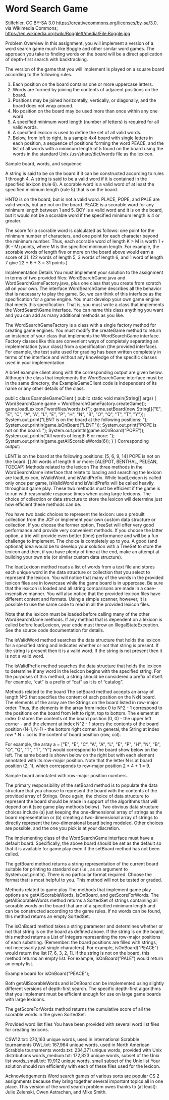 # Word Search Game
Stilfehler, CC BY-SA 3.0 <https://creativecommons.org/licenses/by-sa/3.0>, via Wikimedia Commons; https://en.wikipedia.org/wiki/Boggle#/media/File:Boggle.jpg

Problem Overview
In this assignment, you will implement a version of a word search game much like Boggle and other similar word games. The approach you take to finding words on the board will be a direct application of depth-first search with backtracking.

The version of the game that you will implement is played on a square board according to the following rules.

1. Each position on the board contains one or more uppercase letters.
2. Words are formed by joining the contents of adjacent positions on the board.
3. Positions may be joined horizontally, vertically, or diagonally, and the board does not wrap around.
4. No position on the board may be used more than once within any one word.
5. A specified minimum word length (number of letters) is required for all valid words.
6. A specified lexicon is used to define the set of all valid words.
7. Below, from left to right, is a sample 4x4 board with single letters in each position, a sequence of positions forming the word PEACE, and the list of all words with a minimum length of 5 found on the board using the words in the standard Unix /usr/share/dict/words file as the lexicon.

Sample board, words, and sequence

A string is said to be on the board if it can be constructed according to rules 1 through 4. A string is said to be a valid word if it is contained in the specified lexicon (rule 6). A scorable word is a valid word of at least the specified minimum length (rule 5) that is on the board.

HNTQ is on the board, but is not a valid word. PLACE, POPE, and PALE are valid words, but are not on the board. PEACE is a scorable word for any minimum length between 1 and 5. BOY is a valid word and it is on the board, but it would not be a scorable word if the specified minimum length is 4 or greater.

The score for a scorable word is calculated as follows: one point for the minimum number of characters, and one point for each character beyond the minimum number. Thus, each scorable word of length K > M is worth 1 + (K - M) points, where M is the specified minimum length. For example, the scorable words of length five or more on the board above would earn a score of 31. (22 words of length 5, 3 words of length 6, and 1 word of length 7 give 22 + 6 + 3 = 31 points.)

Implementation Details
You must implement your solution to the assignment in terms of two provided files: WordSearchGame.java and WordSearchGameFactory.java, plus one class that you create from scratch all on your own. The interface WordSearchGame describes all the behavior that is necessary to play the game. So, we can think of this interface as the specification for a game engine. You must develop your own game engine that meets this specification. That is, you must write a class that implements the WordSearchGame interface. You can name this class anything you want and you can add as many additional methods as you like.

The WordSearchGameFactory is a class with a single factory method for creating game engines. You must modify the createGame method to return an instance of your class that implements the WordSearchGame interface. Factory classes like this are convenient ways of completely separating an implementation (your class) from a specification (the provided interface). For example, the test suite used for grading has been written completely in terms of the interface and without any knowledge of the specific classes used in your implementation.

A brief example client along with the corresponding output are given below. Although the class that implements the WordSearchGame interface must be in the same directory, the ExampleGameClient code is independent of its name or any other details of the class.

public class ExampleGameClient {
    public static void main(String[] args) {
       WordSearchGame game = WordSearchGameFactory.createGame();
       game.loadLexicon("wordfiles/words.txt");
       game.setBoard(new String[]{"E", "E", "C", "A", "A", "L", "E", "P", "H", 
                                  "N", "B", "O", "Q", "T", "T", "Y"});
       System.out.print("LENT is on the board at the following positions: ");
       System.out.println(game.isOnBoard("LENT"));
       System.out.print("POPE is not on the board: ");
       System.out.println(game.isOnBoard("POPE"));
       System.out.println("All words of length 6 or more: ");
       System.out.println(game.getAllScorableWords(6));
    }
}
Corresponding output:

LENT is on the board at the following positions: [5, 6, 9, 14]
POPE is not on the board: []
All words of length 6 or more: 
[ALEPOT, BENTHAL, PELEAN, TOECAP]
Methods related to the lexicon
The three methods in the WordSearchGame interface that relate to loading and searching the lexicon are loadLexicon, isValidWord, and isValidPrefix. While loadLexicon is called only once per game, isValidWord and isValidPrefix will be called heavily throughout game play. These two methods must be efficient if the game is to run with reasonable response times when using large lexicons. The choice of collection or data structure to store the lexicon will determine just how efficient these methods can be.

You have two basic choices to represent the lexicon: use a prebuilt collection from the JCF or implement your own custom data structure or collection. If you choose the former option, TreeSet will offer very good performance and provide very convenient methods. If you choose the latter option, a trie will provide even better (time) performance and will be a fun challenge to implement. The choice is completely up to you. A good (and optional) idea would be to develop your solution with a TreeSet to store the lexicon and then, if you have plenty of time at the end, make an attempt at building your own trie (or similar custom data structure).

The loadLexicon method reads a list of words from a text file and stores each unique word in the data structure or collection that you select to represent the lexicon. You will notice that many of the words in the provided lexicon files are in lowercase while the game board is in uppercase. Be sure that the lexicon is loaded and all string comparisons are made in a case-insensitive manner. You will also notice that the provided lexicon files have different content and formats. Using a simple scanner, however, it is possible to use the same code to read in all the provided lexicon files.

Note that the lexicon must be loaded before calling many of the other WordSearchGame methods. If any method that is dependent on a lexicon is called before loadLexicon, your code must throw an IllegalStateException. See the source code documentation for details.

The isValidWord method searches the data structure that holds the lexicon for a specified string and indicates whether or not that string is present. If the string is present then it is a valid word. If the string is not present then it is not a valid word.

The isValidPrefix method searches the data structure that holds the lexicon to determine if any word in the lexicon begins with the specified string. For the purposes of this method, a string should be considered a prefix of itself. For example, “cat” is a prefix of “cat” as it is of “catalog”.

Methods related to the board
The setBoard method accepts an array of length N^2 that specifies the content of each position on the NxN board. The elements of the array are the Strings on the board listed in row-major order. Thus, the elements in the array from index 0 to N^2 - 1 correspond to the positions on the board from left to right, top to bottom. The element at index 0 stores the contents of the board position (0, 0) - the upper left corner - and the element at index N^2 - 1 stores the contents of the board position (N-1, N-1) - the bottom right corner. In general, the String at index row * N + col is the content of board position (row, col).

For example, the array a = ["E", "E", "C", "A", "A", "L", "E", "P", "H", "N", "B", "O", "Q", "T", "T", "Y"] would correspond to the board show below on the left. The same board is shown below on the right but with each element annotated with its row-major position. Note that the letter N is at board position (2, 1), which corresponds to row-major position 2 * 4 + 1 = 9.

Sample board annotated with row-major position numbers.

The primary responsibility of the setBoard method is to populate the data structure that you choose to represent the board with the contents of the provided array of Strings. Once again, the choice of data structure to represent the board should be made in support of the algorithms that will depend on it (see game play methods below). Two obvious data structure choices include (a) just keeping the one-dimensional array of strings as the board representation or (b) creating a two-dimensional array of strings to directly represent the two-dimensional board being modeled. Other choices are possible, and the one you pick is at your discretion.

The implementing class of the WordSearchGame interface must have a default board. Specifically, the above board should be set as the default so that it is available for game play even if the setBoard method has not been called.

The getBoard method returns a string representation of the current board suitable for printing to standard out (i.e., as an argument to System.out.println). There is no particular format required. Choose the format that is most helpful to you. This method will not be tested or graded.

Methods related to game play
The methods that implement game play options are getAllScorableWords, isOnBoard, and getScoreForWords. The getAllScorableWords method returns a SortedSet of strings containing all scorable words on the board that are of a specified minimum length and can be constructed according to the game rules. If no words can be found, this method returns an empty SortedSet.

The isOnBoard method takes a string parameter and determines whether or not that string is on the board as defined above. If the string is on the board, this method returns a List of Integers representing the row-major positions of each substring. (Remember: the board positions are filled with strings, not necessarily just single characters). For example, isOnBoard("PEACE") would return the list [7, 6, 3, 2, 1]. If the string is not on the board, this method returns an empty list. For example, isOnBoard("PALE") would return an empty list.

Example board for isOnBoard("PEACE");

Both getAllScorableWords and isOnBoard can be implemented using slightly different versions of depth-first search. The specific depth-first algorithms that you implement must be efficient enough for use on large game boards with large lexicons.

The getScoreForWords method returns the cumulative score of all the scorable words in the given SortedSet.

Provided word list files
You have been provided with several word list files for creating lexicons.

CSW12.txt: 270,163 unique words, used in international Scrabble tournaments
OWL.txt: 167,964 unique words, used in North American Scrabble tournaments
words.txt: 234,371 unique words, provided with Unix distributions
words_medium.txt: 172,823 unique words, subset of the Unix list
words_small.txt: 19,912 unique words, small subset of the Unix list
Your solution should run efficiently with each of these files used for the lexicon.

Acknowledgements
Word search games of various sorts are popular CS 2 assignments because they bring together several important topics all in one place. This version of the word search problem owes thanks to (at least): Julie Zelenski, Owen Astrachan, and Mike Smith.
